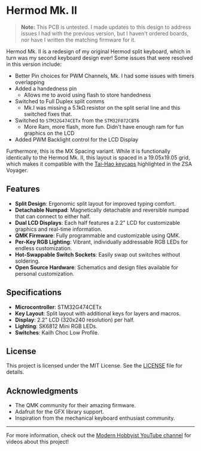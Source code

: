 # Hermod Mk. II

> **Note:** This PCB is untested. I made updates to this design to address issues I had with the previous version, but I haven't ordered boards, nor have I written the matching firmware for it.

Hermod Mk. II is a redesign of my original Hermod split keyboard, which in turn was my second keyboard design ever! Some issues that were resolved in this version include:
- Better Pin choices for PWM Channels, Mk. I had some issues with timers overlapping
- Added a handedness pin 
  - Allows me to avoid using flash to store handedness
- Switched to Full Duplex split comms
  - Mk.I was missing a 5.1kΩ resistor on the split serial line and this switched fixes that.
- Switched to `STM32G474CETx` from the `STM32F072CBT6`
  - More Ram, more flash, more fun. Didn't have enough ram for fun graphics on the LCD
- Added PWM Backlight control for the LCD Display 

Furthermore, this is the MX Spacing variant. While it is functionally identically to the Hermod Mk. II, this layout is spaced in a 19.05x19.05 grid, which makes it compatible with the [Tai-Hao keycaps](https://shop.tai-hao.com/products/98white-1) highlighted in the ZSA Voyager.

## Features

- **Split Design**: Ergonomic split layout for improved typing comfort.
- **Detachable Numpad**: Magnetically detachable and reversible numpad that can connect to either half.
- **Dual LCD Displays**: Each half features a 2.2" LCD for customizable graphics and real-time information.
- **QMK Firmware**: Fully programmable and customizable using QMK.
- **Per-Key RGB Lighting**: Vibrant, individually addressable RGB LEDs for endless customization.
- **Hot-Swappable Switch Sockets**: Easily swap out switches without soldering.
- **Open Source Hardware**: Schematics and design files available for personal customization.

## Specifications

- **Microcontroller**: STM32G474CETx
- **Key Layout**: Split layout with additional keys for layers and macros.
- **Display**: 2.2" LCD (320x240 resolution) per half.
- **Lighting**: SK6812 Mini RGB LEDs.
- **Switches**: Kailh Choc Low Profile.

## License

This project is licensed under the MIT License. See the [LICENSE](../LICENSE) file for details.

## Acknowledgments

- The QMK community for their amazing firmware.
- Adafruit for the GFX library support.
- Inspiration from the mechanical keyboard enthusiast community.

---

For more information, check out the [Modern Hobbyist YouTube channel](https://www.youtube.com/ModernHobbyist) for videos about this project!

